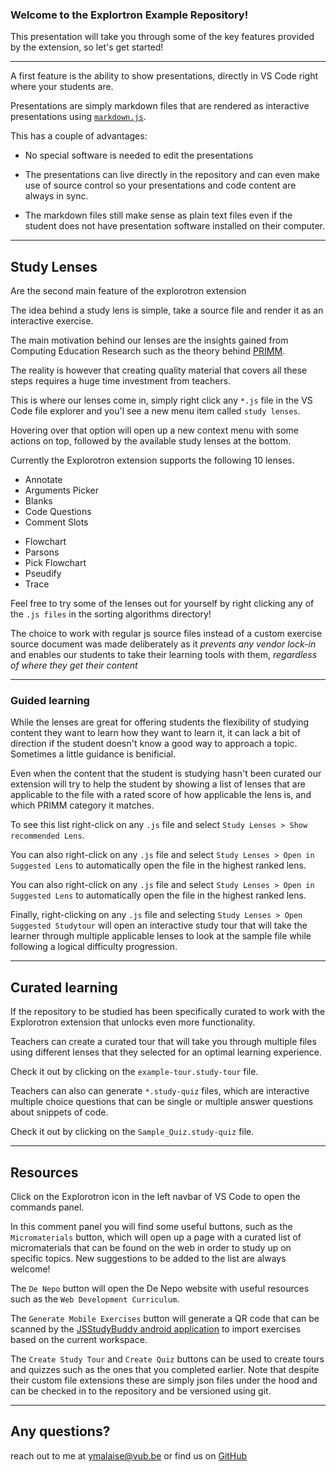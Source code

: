 
### Welcome to the Explortron Example Repository!

This presentation will take you through some of the key features provided by the extension, so let's get started!

---

<section>
A first feature is the ability to show presentations, directly in VS Code right where your students are. 
</section>

<section>

Presentations are simply markdown files that are rendered as interactive presentations using [`markdown.js`](https://revealjs.com).

</section>

<section>

This has a couple of advantages:
</section>



<section>

- No special software is needed to edit the presentations
</section>


<section>

- The presentations can live directly in the repository and can even make use of source control so your presentations and code content are always in sync.
</section>

<section>

- The markdown files still make sense as plain text files even if the student does not have presentation software installed on their computer.

</section>


---

<section>

## Study Lenses

Are the second main feature of the explorotron extension
</section>

<section>

The idea behind a study lens is simple, take a source file and render it as an interactive exercise.
</section>

<section>

The main motivation behind our lenses are the insights gained from Computing Education Research such as the theory behind [PRIMM](https://primmportal.com).

</section>

<section>

The reality is however that creating quality material that covers all these steps requires a huge time investment from teachers.

</section>

<section>

This is where our lenses come in, simply right click any `*.js` file in the VS Code file explorer and you'l see a new menu item called `study lenses`. 

</section>

<section>

Hovering over that option will open up a new context menu with some actions on top, followed by the available study lenses at the bottom.

</section>

<section>
Currently the Explorotron extension supports the following 10 lenses.

<div style="{display: flex, flex-direction: row}">
    <ul>
        <li>Annotate</li>
        <li>Arguments Picker</li>
        <li>Blanks</li>
        <li>Code Questions</li>
        <li>Comment Slots</li>
    </ul>
    <ul>
        <li>Flowchart</li>
        <li>Parsons</li>
        <li>Pick Flowchart</li>
        <li>Pseudify</li>
        <li>Trace  </li>
    </ul>  
</div>       
</section>

<section>

Feel free to try some of the lenses out for yourself by right clicking any of the `.js files` in the sorting algorithms directory!
</section>

<section>

The choice to work with regular js source files instead of a custom exercise source document was made deliberately as it *prevents any vendor lock-in* and enables our students to take their learning tools with them, *regardless of where they get their content*
</section>


---

<section>

### Guided learning

</section>

<section>

While the lenses are great for offering students the flexibility of studying content they want to learn how they want to learn it, it can lack a bit of direction if the student doesn't know a good way to approach a topic. Sometimes a little guidance is benificial.
</section>

<section>

Even when the content that the student is studying hasn't been curated our extension will try to help the student by showing a list of lenses that are applicable to the file with a rated score of how applicable the lens is, and which PRIMM category it matches.
</section>

<section>

To see this list right-click on any `.js` file and select `Study Lenses > Show recommended Lens`.
</section>

<section>

You can also right-click on any `.js` file and select `Study Lenses > Open in Suggested Lens` to automatically open the file in the highest ranked lens.
</section>

<section>

You can also right-click on any `.js` file and select `Study Lenses > Open in Suggested Lens` to automatically open the file in the highest ranked lens.
</section>

<section>

Finally, right-clicking on any `.js` file and selecting `Study Lenses > Open Suggested Studytour` will open an interactive study tour that will take the learner through multiple applicable lenses to look at the sample file while following a logical difficulty progression.
</section>

---

<section>

# Curated learning

If the repository to be studied has been specifically curated to work with the Explorotron extension that unlocks even more functionality.
</section>

<section>

Teachers can create a curated tour that will take you through multiple files using different lenses that they selected for an optimal learning experience. 
</section>

<section>

Check it out by clicking on the `example-tour.study-tour` file. 
</section>

<section>

Teachers can also can generate `*.study-quiz` files, which are interactive multiple choice questions that can be single or multiple answer questions about snippets of code.
</section>

<section>

Check it out by clicking on the `Sample_Quiz.study-quiz` file.
</section>

---

<section>

# Resources

Click on the Explorotron icon in the left navbar of VS Code to open the commands panel.
</section>

<section>

In this comment panel you will find some useful buttons, such as the `Micromaterials` button, which will open up a page with a curated list of micromaterials that can be found on the web in order to study up on specific topics. New suggestions to be added to the list are always welcome!
</section>

<section>

The `De Nepo` button will open the De Nepo website with useful resources such as the `Web Development Curriculum`.
</section>

<section>

The `Generate Mobile Exercises` button will generate a QR code that can be scanned by the [JSStudyBuddy android application](https://play.google.com/store/apps/details?id=be.ac.vub.wise.jsStudyBuddy) to import exercises based on the current workspace.
</section>

<section>

The `Create Study Tour` and `Create Quiz` buttons can be used to create tours and quizzes such as the ones that you completed earlier. Note that despite their custom file extensions these are simply json files under the hood and can be checked in to the repository and be versioned using git.
</section>

---

<section>

# Any questions?

reach out to me at [ymalaise@vub.be](mailto:ymalaise@vub.be?subject=Explorotron) or find us on [GitHub](https://github.com/yoshimalaise/Explorotron)
</section>